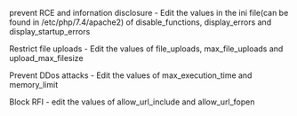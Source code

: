 prevent RCE and infornation disclosure - Edit the values in the ini file(can be found in /etc/php/7.4/apache2) of disable_functions,  display_errors and display_startup_errors

Restrict file uploads - Edit the values of file_uploads, max_file_uploads and upload_max_filesize

Prevent DDos attacks - Edit the values of max_execution_time and memory_limit

Block RFI - edit the values of allow_url_include and allow_url_fopen